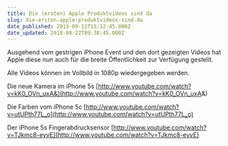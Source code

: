 ```yaml
---
title: Die (ersten) Apple Produktvideos sind da
slug: die-ersten-apple-produktvideos-sind-da
date_published: 2013-09-11T15:12:45.000Z
date_updated: 2018-08-22T09:38:45.000Z
---
```


Ausgehend vom gestrigen iPhone Event und den dort gezeigten Videos hat Apple diese nun auch für die breite Öffentlichkeit zur Verfügung gestellt. 

Alle Videos können im Vollbild in 1080p wiedergegeben werden.

Die neue Kamera im iPhone 5s
[http://www.youtube.com/watch?v=kK0_OVn_uxA&](http://www.youtube.com/watch?v=kK0_OVn_uxA&amp;)

Die Farben vom iPhone 5c
[http://www.youtube.com/watch?v=utUPth77L_o](http://www.youtube.com/watch?v=utUPth77L_o)

Der iPhone 5s Fingerabdrucksensor
[http://www.youtube.com/watch?v=TJkmc8-eyvE](http://www.youtube.com/watch?v=TJkmc8-eyvE)
